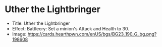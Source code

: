 # Uther the Lightbringer
- Title:  Uther the Lightbringer
- Effect:  Battlecry: Set a minion's Attack and Health to 30.
- Image:  https://cards.hearthpwn.com/enUS/bgs/BG23_190_G_bg.png?198608
